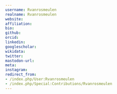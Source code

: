```yaml
---
username: Rvanrosmeulen
realname: Rvanrosmeulen
website: 
affiliation: 
bio: 
github: 
orcid: 
linkedin: 
googlescholar: 
wikidata: 
twitter: 
mastodon-url: 
meta:
instagram:
redirect_from:
- /index.php/User:Rvanrosmeulen
- /index.php/Special:Contributions/Rvanrosmeulen
---
```

